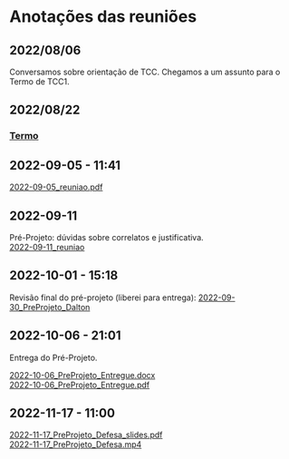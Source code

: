 # Anotações das reuniões  

## 2022/08/06  

Conversamos sobre orientação de TCC. Chegamos a um assunto para o Termo de TCC1.

## 2022/08/22

### [Termo](./Termo.pdf "Termo")  

## 2022-09-05 - 11:41

[2022-09-05_reuniao.pdf](2022-09-05_reuniao.pdf "2022-09-05_reuniao.pdf")  

## 2022-09-11

Pré-Projeto: dúvidas sobre correlatos e justificativa.  
[2022-09-11_reuniao](2022-09-11_reuniao.pdf "2022-09-11_reuniao")  

## 2022-10-01 - 15:18

Revisão final do pré-projeto (liberei para entrega): [2022-09-30_PreProjeto_Dalton](2022-09-30_PreProjeto_Dalton.pdf "2022-09-30_PreProjeto_Dalton")  

## 2022-10-06 - 21:01

Entrega do Pré-Projeto.

[2022-10-06_PreProjeto_Entregue.docx](2022-10-06_PreProjeto_Entregue.docx "2022-10-06_PreProjeto_Entregue.docx")  
[2022-10-06_PreProjeto_Entregue.pdf](2022-10-06_PreProjeto_Entregue.pdf "2022-10-06_PreProjeto_Entregue.pdf")  

## 2022-11-17 - 11:00

[2022-11-17_PreProjeto_Defesa_slides.pdf](2022-11-17_PreProjeto_Defesa_slides.pdf "2022-11-17_PreProjeto_Defesa_slides.pdf")  
[2022-11-17_PreProjeto_Defesa.mp4](2022-11-17_PreProjeto_Defesa.mp4 "2022-11-17_PreProjeto_Defesa.mp4")  

